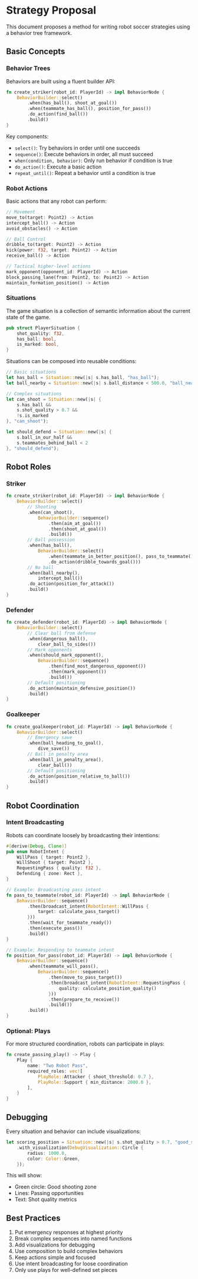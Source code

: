 # Strategy Proposal

This document proposes a method for writing robot soccer strategies using a behavior tree framework.

## Basic Concepts

### Behavior Trees

Behaviors are built using a fluent builder API:

```rust
fn create_striker(robot_id: PlayerId) -> impl BehaviorNode {
    BehaviorBuilder::select()
        .when(has_ball(), shoot_at_goal())
        .when(teammate_has_ball(), position_for_pass())
        .do_action(find_ball())
        .build()
}
```

Key components:

- `select()`: Try behaviors in order until one succeeds
- `sequence()`: Execute behaviors in order, all must succeed
- `when(condition, behavior)`: Only run behavior if condition is true
- `do_action()`: Execute a basic action
- `repeat_until()`: Repeat a behavior until a condition is true

### Robot Actions

Basic actions that any robot can perform:

```rust
// Movement
move_to(target: Point2) -> Action
intercept_ball() -> Action
avoid_obstacles() -> Action

// Ball Control
dribble_to(target: Point2) -> Action
kick(power: f32, target: Point2) -> Action
receive_ball() -> Action

// Tactical higher-level actions
mark_opponent(opponent_id: PlayerId) -> Action
block_passing_lane(from: Point2, to: Point2) -> Action
maintain_formation_position() -> Action
```

### Situations

The game situation is a collection of semantic information about the current state of the game.

```rust
pub struct PlayerSituation {
    shot_quality: f32,
    has_ball: bool,
    is_marked: bool,
}
```

Situations can be composed into reusable conditions:

```rust
// Basic situations
let has_ball = Situation::new(|s| s.has_ball, "has_ball");
let ball_nearby = Situation::new(|s| s.ball_distance < 500.0, "ball_nearby");

// Complex situations
let can_shoot = Situation::new(|s| {
    s.has_ball &&
    s.shot_quality > 0.7 &&
    !s.is_marked
}, "can_shoot");

let should_defend = Situation::new(|s| {
    s.ball_in_our_half &&
    s.teammates_behind_ball < 2
}, "should_defend");
```

## Robot Roles

### Striker

```rust
fn create_striker(robot_id: PlayerId) -> impl BehaviorNode {
    BehaviorBuilder::select()
        // Shooting
        .when(can_shoot(),
            BehaviorBuilder::sequence()
                .then(aim_at_goal())
                .then(shoot_at_goal())
                .build())
        // Ball possession
        .when(has_ball(),
            BehaviorBuilder::select()
                .when(teammate_in_better_position(), pass_to_teammate())
                .do_action(dribble_towards_goal()))
        // No ball
        .when(ball_nearby(),
            intercept_ball())
        .do_action(position_for_attack())
        .build()
}
```

### Defender

```rust
fn create_defender(robot_id: PlayerId) -> impl BehaviorNode {
    BehaviorBuilder::select()
        // Clear ball from defense
        .when(dangerous_ball(),
            clear_ball_to_sides())
        // Mark opponents
        .when(should_mark_opponent(),
            BehaviorBuilder::sequence()
                .then(find_most_dangerous_opponent())
                .then(mark_opponent())
                .build())
        // Default positioning
        .do_action(maintain_defensive_position())
        .build()
}
```

### Goalkeeper

```rust
fn create_goalkeeper(robot_id: PlayerId) -> impl BehaviorNode {
    BehaviorBuilder::select()
        // Emergency save
        .when(ball_heading_to_goal(),
            dive_save())
        // Ball in penalty area
        .when(ball_in_penalty_area(),
            clear_ball())
        // Default positioning
        .do_action(position_relative_to_ball())
        .build()
}
```

## Robot Coordination

### Intent Broadcasting

Robots can coordinate loosely by broadcasting their intentions:

```rust
#[derive(Debug, Clone)]
pub enum RobotIntent {
    WillPass { target: Point2 },
    WillShoot { target: Point2 },
    RequestingPass { quality: f32 },
    Defending { zone: Rect },
}

// Example: Broadcasting pass intent
fn pass_to_teammate(robot_id: PlayerId) -> impl BehaviorNode {
    BehaviorBuilder::sequence()
        .then(broadcast_intent(RobotIntent::WillPass {
            target: calculate_pass_target()
        }))
        .then(wait_for_teammate_ready())
        .then(execute_pass())
        .build()
}

// Example: Responding to teammate intent
fn position_for_pass(robot_id: PlayerId) -> impl BehaviorNode {
    BehaviorBuilder::sequence()
        .when(teammate_will_pass(),
            BehaviorBuilder::sequence()
                .then(move_to_pass_target())
                .then(broadcast_intent(RobotIntent::RequestingPass {
                    quality: calculate_position_quality()
                }))
                .then(prepare_to_receive())
                .build())
        .build()
}
```

### Optional: Plays

For more structured coordination, robots can participate in plays:

```rust
fn create_passing_play() -> Play {
    Play {
        name: "Two Robot Pass",
        required_roles: vec![
            PlayRole::Attacker { shoot_threshold: 0.7 },
            PlayRole::Support { min_distance: 2000.0 },
        ],
    }
}
```

## Debugging

Every situation and behavior can include visualizations:

```rust
let scoring_position = Situation::new(|s| s.shot_quality > 0.7, "good_shot")
    .with_visualization(DebugVisualization::Circle {
        radius: 1000.0,
        color: Color::Green,
    });
```

This will show:

- Green circle: Good shooting zone
- Lines: Passing opportunities
- Text: Shot quality metrics

## Best Practices

1. Put emergency responses at highest priority
2. Break complex sequences into named functions
3. Add visualizations for debugging
4. Use composition to build complex behaviors
5. Keep actions simple and focused
6. Use intent broadcasting for loose coordination
7. Only use plays for well-defined set pieces
